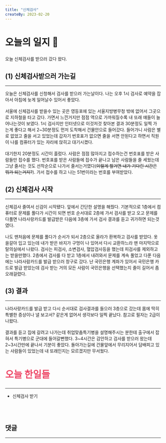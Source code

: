 ```yaml
---
title: "신체검사"
createBy: 2023-02-20
---
```



## <h2 style="font-size: 30px">오늘의 일지 🎪</h2>
오늘 신체검사를 받으러 갔다 왔다.


## (1) 신체검사받으러 가는길
---
오늘은 신체검사를 신청해서 검사를 받으러 가는날이다. 나는 오후 1시 검사로 예약을 잡아서 아침에 늦게 일어날수 있어서 좋았다. 
<br>
<br>
서울에 신체검사를 받을수 있는 곳은 영등포에 있는 서울지방병무청 밖에 없어서 그곳으로 지하철을 타고 갔다. 가면서 느낀거지만 점점 역으로 가까워질수록 내 또래 얘들이 늘어나는것이 보였다. 1시 검사지만 인터넷으로 이것저것 찾아본 결과 30분정도 일찍 가는게 좋다고 해서 2~30분정도 먼저 도착해서 건물안으로 들어갔다. 들어가니 사람은 별로 없었고 줄을 서고 있었는데 갑자기 번호표가 없으면 줄을 서면 안된다고 하면서 직원이 나를 컴퓨터가 있는 자리에 앉히고 대기시켰다. 
<br>
<br>
대기한지 20분정도 시간이 흘렀다. 사람은 점점 많아지고 접수하는건 번호표를 받은 사람들만 접수를 했다. 번호표를 받은 사람들에 접수가 끝나고 남은 사람들을 줄 세웠는데 그냥 줄서는 것도 선착순으로 나가서 줄서는거였다(~~이럴게 할거면 내가 기다린 시간은 뭐가 되는거지?~~). 가서 접수를 하고 나는 51번이라는 번호를 부여받았다.

## (2) 신체검사 시작
---
신체검사 줄여서 신검이 시작됐다. 앞에서 간단한 설명을 해줬다. 기본적으로 1층에서 컴퓨터로 문제를 풀다가 시간이 되면 번호 순서대로 2층에 가서 검사를 받고 오고 문제를 다풀면 나라사랑카드를 발급받은 다음에 3층에 가서 검사 결과를 듣고 귀가하면 되는것였다. 
<br> 
<br> 
나도 맨처음에 문제를 풀다가 순서가 되서 2층으로 올라가 환복하고 검사를 받았다. 옷을갈아 입고 있는데 내가 받은 바지가 구멍이 나 있어서 다시 교환하느라 맨 마지막으로 탈의실에서 나왔다. 검사는 피검사, 소변검사, 혈압검사등을 했는데 피검사를 제외하고는 받을만했다. 2층에서 검사를 다 받고 1층에서 내려와서 문제를 계속 풀었고 다푼 다음에는 나라사람카드를 발급 받으러 창구로 갔다. 난 국민은행 계좌가 있어서 국민은행 카드로 발급 받았는데 검사 받는 거의 모든 사람이 국민은행을 선택했는지 줄이 길어서 좀 오래걸렸다. 

## (3) 결과
---
나라사랑카드를 발급 받고 다시 순서대로 검사결과를 들으러 3층으로 갔는데 몸에 딱히 특별한 증상이나 낼 보고서? 같은게 없어서 생각보다 일찍 끝났다. 참고로 필자는 2급이 나왔다. 
<br> 
<br> 
결과를 듣고 집에 갈려고 나가는데 취업맞춤특기병을 설명해주시는 분한테 출구에서 잡혀서 특기병으로 군대에 들어갈뻔했다. 3~4시간은 감안하고 검사를 받으러 왔는데 2~3시간만에 끝나서 기분이 좋았다. 돌아가는길에 건물앞에서 무리지어서 담배피고 있는 사람들이 있었는데 내 또래인지는 모르겠지만 무서웠다. 




## <h2 style="color: #ee4867; font-size: 30px">오늘 한일들</h2>
--- 
- 신체검사 받기

<br>
<br>

## 댓글
---
<br>

<Comment />
